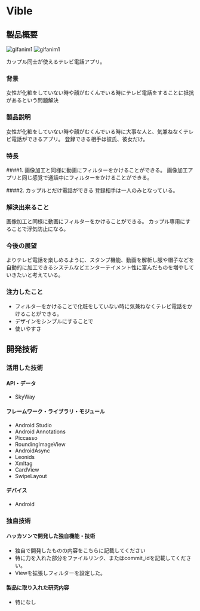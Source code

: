 # Vible
## 製品概要
![gifanim1](https://github.com/jphacks/TK_11/blob/master/anim.gif)
![gifanim1](https://github.com/jphacks/TK_11/blob/master/anim2.gif)

カップル同士が使えるテレビ電話アプリ。
### 背景
女性が化粧をしていない時や顔がむくんでいる時にテレビ電話をすることに抵抗があるという問題解決
### 製品説明
女性が化粧をしていない時や顔がむくんでいる時に大事な人と、気兼ねなくテレビ電話ができるアプリ。
登録できる相手は彼氏、彼女だけ。
### 特長
####1. 画像加工と同様に動画にフィルターをかけることができる。
画像加工アプリと同じ感覚で通話中にフィルターをかけることができる。

####2. カップルとだけ電話ができる
登録相手は一人のみとなっている。

### 解決出来ること
画像加工と同様に動画にフィルターをかけることができる。
カップル専用にすることで浮気防止になる。

### 今後の展望
よりテレビ電話を楽しめるように、スタンプ機能、動画を解析し服や帽子などを自動的に加工できるシステムなどエンターテイメント性に富んだものを増やしていきたいと考えている。

### 注力したこと
* フィルターをかけることで化粧をしていない時に気兼ねなくテレビ電話をかけることができる。
* デザインをシンプルにすることで
* 使いやすさ

## 開発技術
### 活用した技術
#### API・データ
* SkyWay

#### フレームワーク・ライブラリ・モジュール
* Android Studio
* Android Annotations
* Piccasso
* RoundingImageView
* AndroidAsync
* Leonids
* Xmltag
* CardView
* SwipeLayout

#### デバイス
* Android

### 独自技術
#### ハッカソンで開発した独自機能・技術
* 独自で開発したものの内容をこちらに記載してください
* 特に力を入れた部分をファイルリンク、またはcommit_idを記載してください。
* Viewを拡張しフィルターを設定した。 


#### 製品に取り入れた研究内容
* 特になし
